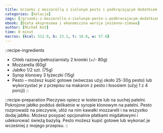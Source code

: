 ```yaml
---
title: Grzanki z mozzarellą z zielonym pesto i podkręcającym dodatkiem
categories: [kolacja]
imgs: [/grzanki-z-mozzarella-z-zielonym-pesto-i-podkrecajacym-dodatkiem-1.jpg, /grzanki-z-mozzarella-z-zielonym-pesto-i-podkrecajacym-dodatkiem-2.jpg]
ebook: [Dieta ekspresowa i ekonomiczna wersja jesienno-zimowa]
author: [Michał Kot]
time: 8 minut
macros: {kcal: 512.9, b: 23.1, t: 18.8, w: 57.6}
---
```


::recipe-ingredients
- Chleb razowy/pełnoziarnisty 2 kromki (+/- 80g)
- Mozzarella (60g)
- Jabłko 1/2 szt. (75g)
- Syrop klonowy 3 łyżeczki (15g)
- Pesto – możesz kupić gotowe (wówczas użyj około 25-30g pesto) lub wykorzystać je z przepisu na makaron z pesto i łososiem (użyj 1 z 4 porcji)
::

::recipe-preparation
Pieczywo opiecz w tosterze lub na suchej patelni. Pokrojone jabłko podduś delikatnie w syropie klonowym na patelni. Pesto rozprowadź na pieczywie, ułóż na nim kawałki mozzarelli i na wszystko dodaj jabłko. Możesz posypać opcjonalnie płatkami migdałowymi i udekorować świeżą bazylią. Pesto możesz kupić gotowe lub wykonać je wcześniej z mojego przepisu.
::